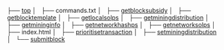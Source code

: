 ├── [top](../)
│   ├── commands.txt
│   ├── [getblocksubsidy](./#!getblocksubsidy.md)
│   ├── [getblocktemplate](./#!getblocktemplate.md)
│   ├── [getlocalsolps](./#!getlocalsolps.md)
│   ├── [getminingdistribution](./#!getminingdistribution.md)
│   ├── [getmininginfo](./#!getmininginfo.md)
│   ├── [getnetworkhashps](./#!getnetworkhashps.md)
│   ├── [getnetworksolps](./#!getnetworksolps.md)
│   ├── index.html
│   ├── [prioritisetransaction](./#!prioritisetransaction.md)
│   ├── [setminingdistribution](./#!setminingdistribution.md)
│   └── [submitblock](./#!submitblock.md)
